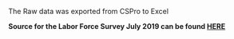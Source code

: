 The Raw data was exported from CSPro to Excel

**Source for the Labor Force Survey July 2019 can be found [HERE](https://drive.google.com/file/d/1H7Nh7zOgdoRtCIaCl_j3rfOLWS8JEanG/view)**
